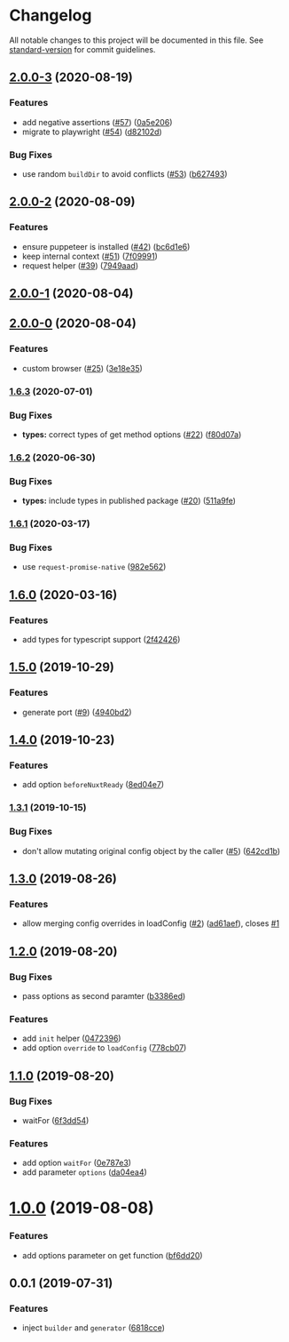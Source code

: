 # Changelog

All notable changes to this project will be documented in this file. See [standard-version](https://github.com/conventional-changelog/standard-version) for commit guidelines.

## [2.0.0-3](https://github.com/nuxt-community/module-test-utils/compare/v2.0.0-2...v2.0.0-3) (2020-08-19)


### Features

* add negative assertions ([#57](https://github.com/nuxt-community/module-test-utils/issues/57)) ([0a5e206](https://github.com/nuxt-community/module-test-utils/commit/0a5e206fb2054c8794e20481567cd119bc3bf6c8))
* migrate to playwright ([#54](https://github.com/nuxt-community/module-test-utils/issues/54)) ([d82102d](https://github.com/nuxt-community/module-test-utils/commit/d82102dfaebc876098551963a424f8250b94ca64))


### Bug Fixes

* use random `buildDir` to avoid conflicts ([#53](https://github.com/nuxt-community/module-test-utils/issues/53)) ([b627493](https://github.com/nuxt-community/module-test-utils/commit/b62749305d78d6c023f0c760fc8a8533df379fb7))

## [2.0.0-2](https://github.com/nuxt-community/module-test-utils/compare/v2.0.0-1...v2.0.0-2) (2020-08-09)


### Features

* ensure puppeteer is installed ([#42](https://github.com/nuxt-community/module-test-utils/issues/42)) ([bc6d1e6](https://github.com/nuxt-community/module-test-utils/commit/bc6d1e6fa5b3b14da76489190647746f9f6b56a6))
* keep internal context ([#51](https://github.com/nuxt-community/module-test-utils/issues/51)) ([7f09991](https://github.com/nuxt-community/module-test-utils/commit/7f0999168c1d1dd3f734a7ff5a7dbd95c59d48e9))
* request helper ([#39](https://github.com/nuxt-community/module-test-utils/issues/39)) ([7949aad](https://github.com/nuxt-community/module-test-utils/commit/7949aad900f47506c903abd5da7429b956b42a61))

## [2.0.0-1](https://github.com/nuxt-community/module-test-utils/compare/v2.0.0-0...v2.0.0-1) (2020-08-04)

## [2.0.0-0](https://github.com/nuxt-community/module-test-utils/compare/v1.6.3...v2.0.0-0) (2020-08-04)


### Features

* custom browser ([#25](https://github.com/nuxt-community/module-test-utils/issues/25)) ([3e18e35](https://github.com/nuxt-community/module-test-utils/commit/3e18e35907023b57904d4c40b0491517c3532a4f))

### [1.6.3](https://github.com/nuxt-community/module-test-utils/compare/v1.6.2...v1.6.3) (2020-07-01)


### Bug Fixes

* **types:** correct types of get method options ([#22](https://github.com/nuxt-community/module-test-utils/issues/22)) ([f80d07a](https://github.com/nuxt-community/module-test-utils/commit/f80d07a98afb9c07f619ec9e1831b697faffc0cd))

### [1.6.2](https://github.com/nuxt-community/module-test-utils/compare/v1.6.1...v1.6.2) (2020-06-30)


### Bug Fixes

* **types:** include types in published package ([#20](https://github.com/nuxt-community/module-test-utils/issues/20)) ([511a9fe](https://github.com/nuxt-community/module-test-utils/commit/511a9fe7fcfee06c69f1cef60e4b1e5eb4d8fd16))

### [1.6.1](https://github.com/nuxt-community/module-test-utils/compare/v1.6.0...v1.6.1) (2020-03-17)


### Bug Fixes

* use `request-promise-native` ([982e562](https://github.com/nuxt-community/module-test-utils/commit/982e562529341f777aae7383ab5f90c31d8eec17))

## [1.6.0](https://github.com/nuxt-community/module-test-utils/compare/v1.5.0...v1.6.0) (2020-03-16)


### Features

* add types for typescript support ([2f42426](https://github.com/nuxt-community/module-test-utils/commit/2f42426))

## [1.5.0](https://github.com/nuxt-community/module-test-utils/compare/v1.4.0...v1.5.0) (2019-10-29)


### Features

* generate port ([#9](https://github.com/nuxt-community/module-test-utils/issues/9)) ([4940bd2](https://github.com/nuxt-community/module-test-utils/commit/4940bd2))

## [1.4.0](https://github.com/nuxt-community/module-test-utils/compare/v1.3.1...v1.4.0) (2019-10-23)


### Features

* add option `beforeNuxtReady` ([8ed04e7](https://github.com/nuxt-community/module-test-utils/commit/8ed04e7))

### [1.3.1](https://github.com/nuxt-community/module-test-utils/compare/v1.3.0...v1.3.1) (2019-10-15)


### Bug Fixes

* don't allow mutating original config object by the caller ([#5](https://github.com/nuxt-community/module-test-utils/issues/5)) ([642cd1b](https://github.com/nuxt-community/module-test-utils/commit/642cd1b))

## [1.3.0](https://github.com/nuxt-community/module-test-utils/compare/v1.2.0...v1.3.0) (2019-08-26)


### Features

* allow merging config overrides in loadConfig ([#2](https://github.com/nuxt-community/module-test-utils/issues/2)) ([ad61aef](https://github.com/nuxt-community/module-test-utils/commit/ad61aef)), closes [#1](https://github.com/nuxt-community/module-test-utils/issues/1)

## [1.2.0](https://github.com/nuxt-community/module-test-utils/compare/v1.1.0...v1.2.0) (2019-08-20)


### Bug Fixes

* pass options as second paramter ([b3386ed](https://github.com/nuxt-community/module-test-utils/commit/b3386ed))


### Features

* add `init` helper ([0472396](https://github.com/nuxt-community/module-test-utils/commit/0472396))
* add option `override` to `loadConfig` ([778cb07](https://github.com/nuxt-community/module-test-utils/commit/778cb07))

## [1.1.0](https://github.com/nuxt-community/module-test-utils/compare/v1.0.0...v1.1.0) (2019-08-20)


### Bug Fixes

* waitFor ([6f3dd54](https://github.com/nuxt-community/module-test-utils/commit/6f3dd54))


### Features

* add option `waitFor` ([0e787e3](https://github.com/nuxt-community/module-test-utils/commit/0e787e3))
* add parameter `options` ([da04ea4](https://github.com/nuxt-community/module-test-utils/commit/da04ea4))

# [1.0.0](https://github.com/nuxt-community/module-test-utils/compare/v0.0.1...v1.0.0) (2019-08-08)


### Features

* add options parameter on get function ([bf6dd20](https://github.com/nuxt-community/module-test-utils/commit/bf6dd20))



## 0.0.1 (2019-07-31)


### Features

* inject `builder` and `generator` ([6818cce](https://github.com/nuxt-community/module-test-utils/commit/6818cce))
